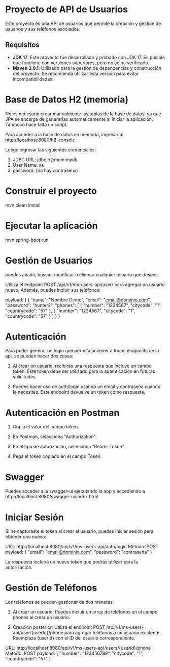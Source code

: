 # Proyecto de API de Usuarios

Este proyecto es una API de usuarios que permite la creación y gestión de usuarios y sus teléfonos asociados.

## Requisitos

- **JDK 17**: Este proyecto fue desarrollado y probado con JDK 17. Es posible que funcione con versiones superiores, pero no se ha verificado.
- **Maven 3.9.1**: Utilizado para la gestión de dependencias y construcción del proyecto. Se recomienda utilizar esta versión para evitar incompatibilidades.

# Base de Datos H2 (memoria)

No es necesario crear manualmente las tablas de la base de datos, ya que JPA se encarga de generarlas automáticamente al iniciar la aplicación. Tampoco hace falta un script.

Para acceder a la base de datos en memoria, ingresar a: http://localhost:8080/h2-console

Luego ingresar las siguientes credenciales:

1. JDBC URL:	jdbc:h2:mem:mydb
2. User Name:	sa
3. password: (no hay contraseña)

# Construir el proyecto

mvn clean install

# Ejecutar la aplicación

mvn spring-boot:run

# Gestión de Usuarios

puedes añadir, buscar, modificar o elimnar cualquier usuario que desees.

Utiliza el endpoint POST /api/v1/ms-users-api/user/ para agregar un usuario nuevo. Además, puedes incluir sus teléfonos:

payload:
{
  {
    "name": "Nombre Demo",
    "email": "email@dominio.com",
    "password": "hunter2",
    "phones": [
        {
            "number": "1234567",
            "citycode": "1",
            "countrycode": "57"
        },
        {
            "number": "1234567",
            "citycode": "1",
            "countrycode": "57"
        }
    ]
  }
}

# Autenticación

Para poder generar un login que permita acceder a todos endpoints de la api, se pueden hacer dos cosas:

1. Al crear un usuario, recibirás una respuesta que incluye un campo token. Este token debe ser utilizado para la autenticación en futuras solicitudes.

2. Puedes hacer uso de auth/login usando un email y contraseña cuando lo necesites. Este endpoint devuelve un token como respuesta. 

# Autenticación en Postman

1. Copia el valor del campo token.

2. En Postman, selecciona "Authorization".

3. En el tipo de autorización, selecciona "Bearer Token".

4. Pega el token copiado en el campo Token.

# Swagger

Puedes acceder a la swagger-ui ejecutando la app y accediendo a http://localhost:8080/swagger-ui/index.html

# Iniciar Sesión

Si no capturaste el token al crear el usuario, puedes iniciar sesión para obtener uno nuevo:

URL: http://localhost:8080/api/v1/ms-users-api/auth/login
Método: POST
payload:
{
  "email": "email@dominio.com",
  "password": "contraseña"
}

La respuesta incluirá un nuevo token que podrás utilizar para la autorización.

# Gestión de Teléfonos
Los teléfonos se pueden gestionar de dos maneras:

1. Al crear un usuario:
Puedes incluir un array de teléfonos en el campo phones al crear un usuario.

2. Creación posterior:
Utiliza el endpoint POST /api/v1/ms-users-api/user/{userId}/phone para agregar teléfonos a un usuario existente. Reemplaza {userId} con el ID del usuario correspondiente.

URL: http://localhost:8080/api/v1/ms-users-api/users/{userId}/phone
Método: POST
payload:
{
  "number": "123456789",
  "citycode": "1",
  "countrycode": "57"
}
